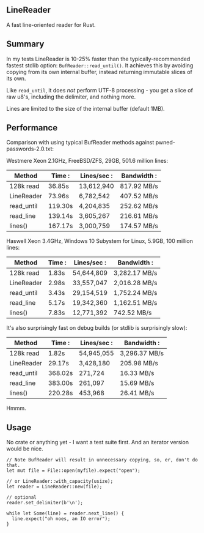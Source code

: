 LineReader
----------
A fast line-oriented reader for Rust.

## Summary

In my tests LineReader is 10-25% faster than the typically-recommended fastest
stdlib option: `BufReader::read_until()`. It achieves this by avoiding copying
from its own internal buffer, instead returning immutable slices of its own.

Like `read_until`, it does *not* perform UTF-8 processing - you get a slice of
raw u8's, including the delimiter, and nothing more.

Lines are limited to the size of the internal buffer (default 1MB).

## Performance

Comparison with using typical BufReader methods against pwned-passwords-2.0.txt:

Westmere Xeon 2.1GHz, FreeBSD/ZFS, 29GB, 501.6 million lines:

| Method   | Time :| Lines/sec :| Bandwidth :|
|----------|-------|-----------|-----------|
|128k read | 36.85s| 13,612,940|817.92 MB/s|
|LineReader| 73.96s|  6,782,542|407.52 MB/s|
|read_until|119.30s|  4,204,835|252.62 MB/s|
|read_line |139.14s|  3,605,267|216.61 MB/s|
|lines()   |167.17s|  3,000,759|174.57 MB/s|

Haswell Xeon 3.4GHz, Windows 10 Subystem for Linux, 5.9GB, 100 million lines:

| Method   | Time :| Lines/sec :| Bandwidth :|
|----------|-------|-----------|-----------|
|128k read | 1.83s| 54,644,809|3,282.17 MB/s|
|LineReader| 2.98s| 33,557,047|2,016.28 MB/s|
|read_until| 3.43s| 29,154,519|1,752.24 MB/s|
|read_line | 5.17s| 19,342,360|1,162.51 MB/s|
|lines()   | 7.83s| 12,771,392|  742.52 MB/s|

It's also surprisingly fast on debug builds (or stdlib is surprisingly slow):

| Method   | Time :| Lines/sec :| Bandwidth :|
|----------|-------|-----------|-----------|
|128k read |   1.82s| 54,945,055|3,296.37 MB/s|
|LineReader|  29.17s|  3,428,180|  205.98 MB/s|
|read_until| 368.02s|    271,724|   16.33 MB/s|
|read_line | 383.00s|    261,097|   15.69 MB/s|
|lines()   | 220.28s|    453,968|   26.41 MB/s|

Hmmm.

## Usage

No crate or anything yet - I want a test suite first.  And an iterator version
would be nice.

    // Note BufReader will result in unnecessary copying, so, er, don't do that.
    let mut file = File::open(myfile).expect("open");

    // or LineReader::with_capacity(usize);
    let reader = LineReader::new(file);

    // optional
    reader.set_delimiter(b'\n');

    while let Some(line) = reader.next_line() {
      line.expect("oh noes, an IO error");
    }

